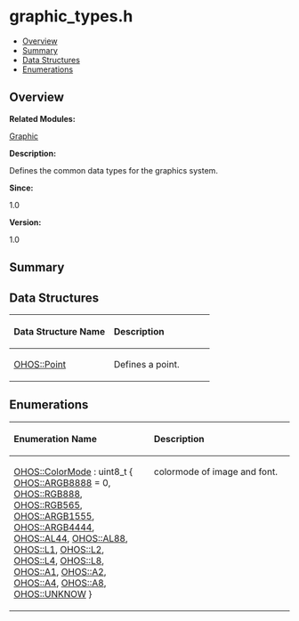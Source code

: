 # graphic\_types.h<a name="ZH-CN_TOPIC_0000001055198098"></a>

-   [Overview](#section1275405603165627)
-   [Summary](#section88802131165627)
-   [Data Structures](#nested-classes)
-   [Enumerations](#enum-members)

## **Overview**<a name="section1275405603165627"></a>

**Related Modules:**

[Graphic](Graphic.md)

**Description:**

Defines the common data types for the graphics system. 

**Since:**

1.0

**Version:**

1.0

## **Summary**<a name="section88802131165627"></a>

## Data Structures<a name="nested-classes"></a>

<a name="table1690188291165627"></a>
<table><thead align="left"><tr id="row355776369165627"><th class="cellrowborder" valign="top" width="50%" id="mcps1.1.3.1.1"><p id="p1817048332165627"><a name="p1817048332165627"></a><a name="p1817048332165627"></a>Data Structure Name</p>
</th>
<th class="cellrowborder" valign="top" width="50%" id="mcps1.1.3.1.2"><p id="p905665227165627"><a name="p905665227165627"></a><a name="p905665227165627"></a>Description</p>
</th>
</tr>
</thead>
<tbody><tr id="row2071460175165627"><td class="cellrowborder" valign="top" width="50%" headers="mcps1.1.3.1.1 "><p id="p1267758551165627"><a name="p1267758551165627"></a><a name="p1267758551165627"></a><a href="OHOS-Point.md">OHOS::Point</a></p>
</td>
<td class="cellrowborder" valign="top" width="50%" headers="mcps1.1.3.1.2 "><p id="p1287669958165627"><a name="p1287669958165627"></a><a name="p1287669958165627"></a>Defines a point. </p>
</td>
</tr>
</tbody>
</table>

## Enumerations<a name="enum-members"></a>

<a name="table1658937453165627"></a>
<table><thead align="left"><tr id="row86837637165627"><th class="cellrowborder" valign="top" width="50%" id="mcps1.1.3.1.1"><p id="p2128105100165627"><a name="p2128105100165627"></a><a name="p2128105100165627"></a>Enumeration Name</p>
</th>
<th class="cellrowborder" valign="top" width="50%" id="mcps1.1.3.1.2"><p id="p1466696270165627"><a name="p1466696270165627"></a><a name="p1466696270165627"></a>Description</p>
</th>
</tr>
</thead>
<tbody><tr id="row1683164111165627"><td class="cellrowborder" valign="top" width="50%" headers="mcps1.1.3.1.1 "><p id="p1547284377165627"><a name="p1547284377165627"></a><a name="p1547284377165627"></a><a href="Graphic.md#ga3a3fb04ed2cda4017e6771c66b692141">OHOS::ColorMode</a> : uint8_t {   <a href="Graphic.md#gga3a3fb04ed2cda4017e6771c66b692141a2f9573d43aecf2449480f8574b907683">OHOS::ARGB8888</a> = 0, <a href="Graphic.md#gga3a3fb04ed2cda4017e6771c66b692141a5a962b82aadba3263c4f0de98262e30e">OHOS::RGB888</a>, <a href="Graphic.md#gga3a3fb04ed2cda4017e6771c66b692141aecb2d8fad7e9b4cfcf53e5490c80651f">OHOS::RGB565</a>, <a href="Graphic.md#gga3a3fb04ed2cda4017e6771c66b692141add58b331447c6b0e8963fc0f21b78033">OHOS::ARGB1555</a>,   <a href="Graphic.md#gga3a3fb04ed2cda4017e6771c66b692141a21266607b0e5987609d37b52e63f5277">OHOS::ARGB4444</a>, <a href="Graphic.md#gga3a3fb04ed2cda4017e6771c66b692141a6fbe6b11f436174cc18a931ae9fb85d3">OHOS::AL44</a>, <a href="Graphic.md#gga3a3fb04ed2cda4017e6771c66b692141a7cc06e38b82b0bda251bfc8f0fc953b6">OHOS::AL88</a>, <a href="Graphic.md#gga3a3fb04ed2cda4017e6771c66b692141a734f6e329eed35e1fe3f2f6d753665ac">OHOS::L1</a>,   <a href="Graphic.md#gga3a3fb04ed2cda4017e6771c66b692141abe9263055f6c06124c0c8b513e1d87df">OHOS::L2</a>, <a href="Graphic.md#gga3a3fb04ed2cda4017e6771c66b692141a493a9a5cd759369b982ad7e6ac0de13f">OHOS::L4</a>, <a href="Graphic.md#gga3a3fb04ed2cda4017e6771c66b692141a8417494b1a72ed840b16752f32e7554c">OHOS::L8</a>, <a href="Graphic.md#gga3a3fb04ed2cda4017e6771c66b692141a106ce1ddec51f2cb302686252d3c9560">OHOS::A1</a>,   <a href="Graphic.md#gga3a3fb04ed2cda4017e6771c66b692141a365d0df177aa6e1b73fe0cddf72e88c7">OHOS::A2</a>, <a href="Graphic.md#gga3a3fb04ed2cda4017e6771c66b692141ae49cb0538532ad895017e6f0d236d9da">OHOS::A4</a>, <a href="Graphic.md#gga3a3fb04ed2cda4017e6771c66b692141a3b6524df7a87ae2800f8ac5b7417d5bc">OHOS::A8</a>, <a href="Graphic.md#gga3a3fb04ed2cda4017e6771c66b692141a892afdfffaf015240b16b563599b0244">OHOS::UNKNOW</a> }</p>
</td>
<td class="cellrowborder" valign="top" width="50%" headers="mcps1.1.3.1.2 "><p id="p265434040165627"><a name="p265434040165627"></a><a name="p265434040165627"></a>colormode of image and font. </p>
</td>
</tr>
</tbody>
</table>

